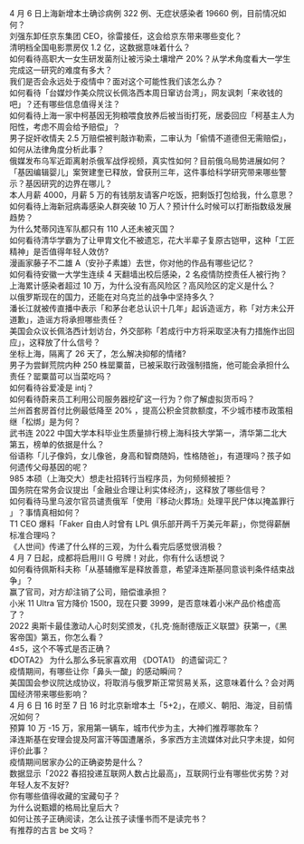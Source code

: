 4 月 6 日上海新增本土确诊病例 322 例、无症状感染者 19660 例，目前情况如何？  
刘强东卸任京东集团 CEO，徐雷接任，这会给京东带来哪些变化？  
清明档全国电影票房仅 1.2 亿，这数据意味着什么？  
如何看待高职大一女生研发菌剂让被污染土壤增产 20%？从学术角度看大一学生完成这一研究的难度有多大？  
我们是否会永远处于疫情中？面对这个可能性我们该怎么办？  
如何看待「台媒炒作美众院议长佩洛西本周日窜访台湾」，网友讽刺「来收钱的吧」？还有哪些信息值得关注？  
如何看待上海一家中柯基因无狗粮喂食放养后被当街打死，居委回应「柯基主人为阳性，考虑不周会给予赔偿」？  
男子捉奸收情夫 2.5 万赔偿被判敲诈勒索，二审认为「偷情不道德但无需赔偿」，如何从法律角度分析此事？  
俄媒发布乌军近距离射杀俄军战俘视频，真实性如何？目前俄乌局势进展如何？  
「基因编辑婴儿」案贺建奎已释放，曾获刑三年，这件事给科学研究带来哪些警示？基因研究的边界在哪儿？  
本人月薪 4000，月薪 5 万的有钱朋友请客户吃饭，把剩饭打包给我，什么意思？  
如何看待上海新冠病毒感染人群突破 10 万人？预计什么时候可以打断指数级发展趋势？  
为什么梵蒂冈连军队都只有 110 人还未被灭国？  
如何看待清华学霸为了让甲胄文化不被遗忘，花大半辈子复原古铠甲，这种「工匠精神」是否值得年轻人效仿?  
漫画家藤子不二雄 A（安孙子素雄）去世，你对他的作品有哪些记忆？  
如何看待安徽一大学生连续 4 天翻墙出校后感染，2 名疫情防控责任人被行拘？  
上海累计感染者超过 10 万，为什么没有高风险区？高风险区的定义是什么？  
以俄罗斯现在的国力，还能在对乌克兰的战争中坚持多久？  
潘长江就被传直播中表示「和茅台老总认识十几年」起诉造谣方，称「对方未公开道歉」，造谣方将承担哪些责任？  
美国会众议长佩洛西计划访台，外交部称「若成行中方将采取坚决有力措施作出回应」，这释放了什么信号？  
坐标上海，隔离了 26 天了，怎么解决抑郁的情绪?  
男子为尝鲜荒院内种 250 株罂粟苗，已被采取行政强制措施，他可能会承担什么责任？罂粟苗可以当菜吃吗？  
如何看待谷爱凌是 intj？  
如何看待蔚来员工利用公司服务器挖矿这一行为？你了解虚拟货币吗？  
兰州首套房首付比例最低降至 20% ，提高公积金贷款额度，不少城市楼市政策相继「松绑」是为何？  
武书连 2022 中国大学本科毕业生质量排行榜上海科技大学第一，清华第二北大第五，榜单的依据是什么？  
俗语称「儿子像妈，女儿像爸，身高和智商随妈，性格随爸」，有道理吗？孩子如何遗传父母基因的呢？  
985 本硕（上海交大）想走社招转行当程序员，为何频频被拒？  
国务院在常务会议提出「金融业合理让利实体经济」，这释放了哪些信号？  
如何看待马里乌波尔官员谴责俄军「使用『移动火葬场』处理平民尸体以掩盖罪行 」？事情真相如何？  
T1 CEO 爆料「Faker 自由人时曾有 LPL 俱乐部开两千万美元年薪」，你觉得薪酬标准合理吗？  
《人世间》传递了什么样的三观，为什么看完后感觉很消极？  
4 月 7 日起，成都将启用川 G 号牌！对此，你有什么话想说？  
如何看待佩斯科夫称「从基辅撤军是释放善意，希望泽连斯基同意谈判条件结束战争」？  
赢了官司，对方却注销了公司，赔偿谁承担？  
小米 11 Ultra 官方降价 1500，现在只要 3999，是否意味着小米产品价格虚高了？  
2022 奥斯卡最佳激动人心时刻奖颁发，《扎克·施耐德版正义联盟》获第一，《黑客帝国》第五，你怎么看？  
4≤5，这个不等式是否正确？  
《DOTA2》 为什么那么多玩家喜欢用 《DOTA1》 的遗留词汇？  
疫情期间，有哪些让你「鼻头一酸」的感动瞬间？  
美国国会参议院达成协议，将取消与俄罗斯正常贸易关系，这意味着什么？会对两国经济带来哪些影响？  
4 月 6 日 16 时至 7 日 16 时北京新增本土「5+2」，在顺义、朝阳、海淀，目前情况如何？  
预算 10 万 -15 万，家用第一辆车，城市代步为主，大神们推荐哪款车？  
泽连斯基在安理会提及阿富汗等国遭屠杀，多家西方主流媒体对此只字未提，如何评价此事？  
疫情期间居家办公的正确姿势是什么？  
数据显示「2022 春招投递互联网人数占比最高」，互联网行业有哪些优劣势？对年轻人友不友好?  
你有哪些值得收藏的宝藏句子？  
为什么说甄嬛的格局比皇后大？  
如何让孩子正确阅读，怎么让孩子读懂书而不是读完书？  
有推荐的古言 be 文吗？  
